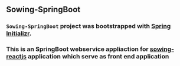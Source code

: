 ## Sowing-SpringBoot 

### `Sowing-SpringBoot` project was bootstrapped with [Spring Initializr](https://start.spring.io/).

### This is an SpringBoot webservice appliaction for [sowing-reactjs](https://github.com/rudrasagartn/sowing-reactjs) application which serve as front end application 
